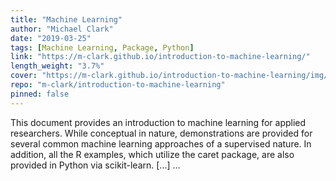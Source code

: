 ```yaml
---
title: "Machine Learning"
author: "Michael Clark"
date: "2019-03-25"
tags: [Machine Learning, Package, Python]
link: "https://m-clark.github.io/introduction-to-machine-learning/"
length_weight: "3.7%"
cover: "https://m-clark.github.io/introduction-to-machine-learning/img/nineteeneightyR.png"
repo: "m-clark/introduction-to-machine-learning"
pinned: false
---
```


This document provides an introduction to machine learning for applied researchers. While conceptual in nature, demonstrations are provided for several common machine learning approaches of a supervised nature. In addition, all the R examples, which utilize the caret package, are also provided in Python via scikit-learn. [...]  ...
